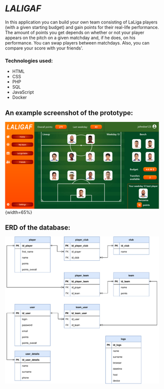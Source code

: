 # *LALIGAF*

In this application you can build your own team consisting of LaLiga players (with a given starting budget) and gain points for their real-life performance. The amount of points you get depends on whether or not your player appears on the pitch on a given matchday and, if he does, on his performance. You can swap players between matchdays. Also, you can compare your score with your friends'.

### Technologies used:
- HTML
- CSS
- PHP
- SQL
- JavaScript
- Docker

## An example screenshot of the prototype:
![my_team](./My_team.png){width=65%}

## ERD of the database:
![erd](./ERD.svg)